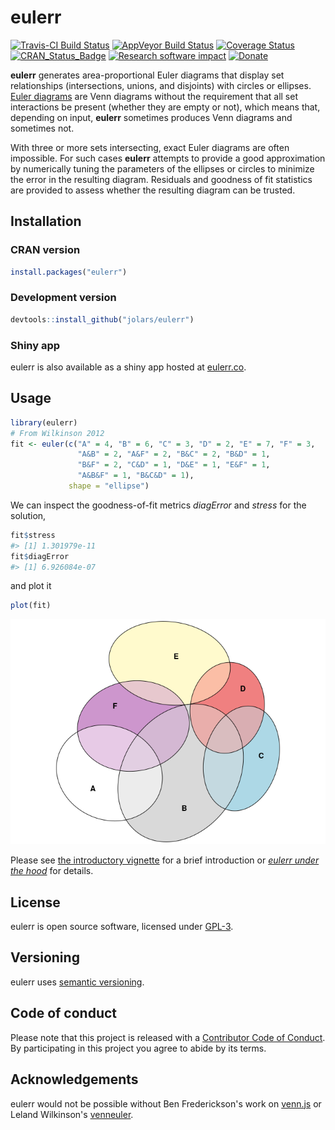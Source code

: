 
<!-- README.md is generated from README.Rmd. Please edit that file -->
eulerr
======

[![Travis-CI Build Status](https://travis-ci.org/jolars/eulerr.svg?branch=master)](https://travis-ci.org/jolars/eulerr) [![AppVeyor Build Status](https://ci.appveyor.com/api/projects/status/github/jolars/eulerr?branch=master&svg=true)](https://ci.appveyor.com/project/jolars/eulerr) [![Coverage Status](https://coveralls.io/repos/github/jolars/eulerr/badge.svg?branch=master)](https://coveralls.io/github/jolars/eulerr?branch=master) [![CRAN\_Status\_Badge](http://www.r-pkg.org/badges/version/eulerr)](https://cran.r-project.org/package=eulerr) [![Research software impact](http://depsy.org/api/package/cran/eulerr/badge.svg)](http://depsy.org/package/r/eulerr) [![Donate](https://img.shields.io/badge/Donate-PayPal-blue.svg)](https://www.paypal.com/cgi-bin/webscr?cmd=_s-xclick&hosted_button_id=KERLYHUY639WU)

**eulerr** generates area-proportional Euler diagrams that display set relationships (intersections, unions, and disjoints) with circles or ellipses. [Euler diagrams](https://en.wikipedia.org/wiki/Euler_diagram) are Venn diagrams without the requirement that all set interactions be present (whether they are empty or not), which means that, depending on input, **eulerr** sometimes produces Venn diagrams and sometimes not.

With three or more sets intersecting, exact Euler diagrams are often impossible. For such cases **eulerr** attempts to provide a good approximation by numerically tuning the parameters of the ellipses or circles to minimize the error in the resulting diagram. Residuals and goodness of fit statistics are provided to assess whether the resulting diagram can be trusted.

Installation
------------

### CRAN version

``` r
install.packages("eulerr")
```

### Development version

``` r
devtools::install_github("jolars/eulerr")
```

### Shiny app

eulerr is also available as a shiny app hosted at [eulerr.co](http://eulerr.co).

Usage
-----

``` r
library(eulerr)
# From Wilkinson 2012
fit <- euler(c("A" = 4, "B" = 6, "C" = 3, "D" = 2, "E" = 7, "F" = 3,
               "A&B" = 2, "A&F" = 2, "B&C" = 2, "B&D" = 1,
               "B&F" = 2, "C&D" = 1, "D&E" = 1, "E&F" = 1,
               "A&B&F" = 1, "B&C&D" = 1),
             shape = "ellipse")
```

We can inspect the goodness-of-fit metrics *diagError* and *stress* for the solution,

``` r
fit$stress
#> [1] 1.301979e-11
fit$diagError
#> [1] 6.926084e-07
```

and plot it

``` r
plot(fit)
```

![](tools/README-plot_method-1.png)

Please see [the introductory vignette](https://CRAN.R-project.org/package=eulerr/vignettes/introduction.pdf) for a brief introduction or [*eulerr under the hood*](https://CRAN.R-project.org/package=eulerr/vignettes/under-the-hood.pdf) for details.

License
-------

eulerr is open source software, licensed under [GPL-3](LICENSE).

Versioning
----------

eulerr uses [semantic versioning](http://semver.org).

Code of conduct
---------------

Please note that this project is released with a [Contributor Code of Conduct](CONDUCT.md). By participating in this project you agree to abide by its terms.

Acknowledgements
----------------

eulerr would not be possible without Ben Frederickson's work on [venn.js](http://www.benfrederickson.com) or Leland Wilkinson's [venneuler](https://cran.r-project.org/package=venneuler).
